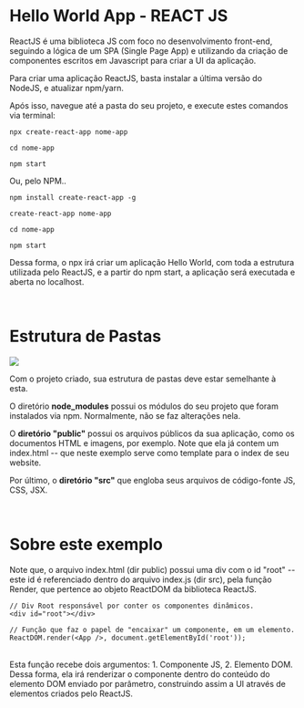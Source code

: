 # Hello World App - REACT JS

ReactJS é uma biblioteca JS com foco no desenvolvimento front-end, seguindo a lógica de um SPA (Single Page App) e utilizando da criação de componentes escritos em Javascript para criar a UI da aplicação. 

Para criar uma aplicação ReactJS, basta instalar a última versão do NodeJS, e atualizar npm/yarn.

Após isso, navegue até a pasta do seu projeto, e execute estes comandos via terminal:
 
```
npx create-react-app nome-app

cd nome-app

npm start
```

Ou, pelo NPM..

```
npm install create-react-app -g

create-react-app nome-app

cd nome-app

npm start
```

Dessa forma, o npx irá criar um aplicação Hello World, com toda a estrutura utilizada pelo ReactJS, e a partir do npm start, a aplicação será executada e aberta no localhost.

<br/>

# Estrutura de Pastas

<img src="https://i.imgur.com/FpocJil.png" />

Com o projeto criado, sua estrutura de pastas deve estar semelhante à esta.
<br/>

O diretório **node_modules** possui os módulos do seu projeto que foram instalados via npm. Normalmente, não se faz alterações nela.
<br/>

O **diretório "public"** possui os arquivos públicos da sua aplicação, como os documentos HTML e imagens, por exemplo. Note que ela já contem um index.html -- que neste exemplo serve como template para o index de seu website. 
<br/>

Por último, o **diretório "src"** que engloba seus arquivos de código-fonte JS, CSS, JSX.

<br/>

# Sobre este exemplo

Note que, o arquivo index.html (dir public) possui uma div com o id "root" -- este id é referenciado dentro do arquivo index.js (dir src), pela função Render, que pertence ao objeto ReactDOM da biblioteca ReactJS. 
<br/>


```
// Div Root responsável por conter os componentes dinâmicos.
<div id="root"></div>

// Função que faz o papel de "encaixar" um componente, em um elemento.
ReactDOM.render(<App />, document.getElementById('root'));
```

<br/>
Esta função recebe dois argumentos: 1. Componente JS, 2. Elemento DOM. Dessa forma, ela irá renderizar o componente dentro do conteúdo do elemento DOM enviado por parâmetro, construindo assim a UI através de elementos criados pelo ReactJS.

<br/>


